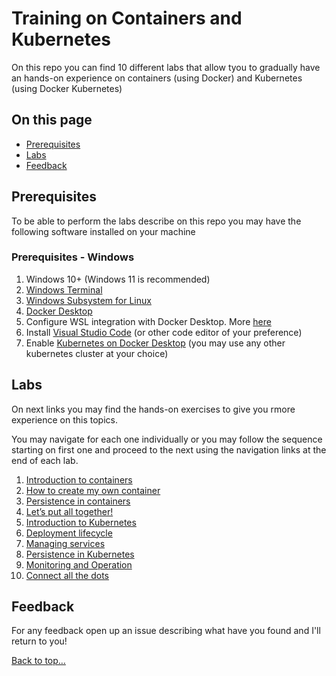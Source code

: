 # Training on Containers and Kubernetes

On this repo you can find 10 different labs that allow tyou to gradually have an hands-on experience on containers (using Docker) and Kubernetes (using Docker Kubernetes)

## On this page

- [Prerequisites](README.md#prerequisties)
- [Labs](README.md#labs)
- [Feedback](README.md#feedback)

## Prerequisites

To be able to perform the labs describe on this repo you may have the following software installed on your machine

### Prerequisites - Windows

1. Windows 10+ (Windows 11 is recommended)
2. [Windows Terminal](https://www.microsoft.com/en-us/p/windows-terminal/9n0dx20hk701?activetab=pivot:overviewtab)
3. [Windows Subsystem for Linux](https://docs.microsoft.com/en-us/windows/wsl/install)
4. [Docker Desktop](https://www.docker.com/products/docker-desktop)
5. Configure WSL integration with Docker Desktop. More [here](https://docs.microsoft.com/en-us/windows/wsl/tutorials/wsl-containers#install-docker-desktop)
6. Install [Visual Studio Code](https://code.visualstudio.com/) (or other code editor of your preference)
7. Enable [Kubernetes on Docker Desktop](https://docs.docker.com/desktop/kubernetes/) (you may use any other kubernetes cluster at your choice)

## Labs

On next links you may find the hands-on exercises to give you rmore experience on this topics.

You may navigate for each one individually or you may follow the sequence starting on first one and proceed to the next using the navigation links at the end of each lab.

1. [Introduction to containers](/labs/lab01.md)
2. [How to create my own container](/labs/lab02.md)
3. [Persistence in containers](/labs/lab03.md)
4. [Let’s put all together!](/labs/lab04.md)
5. [Introduction to Kubernetes](/labs/lab05.md)
6. [Deployment lifecycle](/labs/lab06.md)
7. [Managing services](/labs/lab07.md)
8. [Persistence in Kubernetes](/labs/lab08.md)
9. [Monitoring and Operation](/labs/lab09.md)
10. [Connect all the dots](/labs/lab10.md)

## Feedback

For any feedback open up an issue describing what have you found and I'll return to you!

[Back to top…](README.md#on-this-page)
